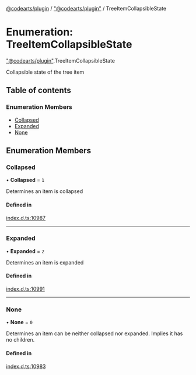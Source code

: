 [@codearts/plugin](../README.md) / ["@codearts/plugin"](../modules/_codearts_plugin_.md) / TreeItemCollapsibleState

# Enumeration: TreeItemCollapsibleState

["@codearts/plugin"](../modules/_codearts_plugin_.md).TreeItemCollapsibleState

Collapsible state of the tree item

## Table of contents

### Enumeration Members

- [Collapsed](codearts_plugin_.TreeItemCollapsibleState.md#collapsed)
- [Expanded](codearts_plugin_.TreeItemCollapsibleState.md#expanded)
- [None](codearts_plugin_.TreeItemCollapsibleState.md#none)

## Enumeration Members

### Collapsed

• **Collapsed** = ``1``

Determines an item is collapsed

#### Defined in

[index.d.ts:10987](https://github.com/xyz-fish/cloudide-plugin-api/blob/9927cd6/index.d.ts#L10987)

___

### Expanded

• **Expanded** = ``2``

Determines an item is expanded

#### Defined in

[index.d.ts:10991](https://github.com/xyz-fish/cloudide-plugin-api/blob/9927cd6/index.d.ts#L10991)

___

### None

• **None** = ``0``

Determines an item can be neither collapsed nor expanded. Implies it has no children.

#### Defined in

[index.d.ts:10983](https://github.com/xyz-fish/cloudide-plugin-api/blob/9927cd6/index.d.ts#L10983)
